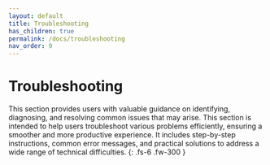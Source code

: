```yaml
---
layout: default
title: Troubleshooting
has_children: true
permalink: /docs/troubleshooting
nav_order: 9
---
```


# Troubleshooting

This section provides users with valuable guidance on identifying, diagnosing, and resolving common issues that may arise. This section is intended to help users troubleshoot various problems efficiently, ensuring a smoother and more productive experience. It includes step-by-step instructions, common error messages, and practical solutions to address a wide range of technical difficulties.
{: .fs-6 .fw-300 }